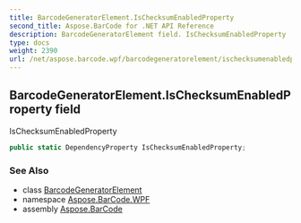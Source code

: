 ```yaml
---
title: BarcodeGeneratorElement.IsChecksumEnabledProperty
second_title: Aspose.BarCode for .NET API Reference
description: BarcodeGeneratorElement field. IsChecksumEnabledProperty
type: docs
weight: 2390
url: /net/aspose.barcode.wpf/barcodegeneratorelement/ischecksumenabledproperty/
---
```

## BarcodeGeneratorElement.IsChecksumEnabledProperty field

IsChecksumEnabledProperty

```csharp
public static DependencyProperty IsChecksumEnabledProperty;
```

### See Also

* class [BarcodeGeneratorElement](../)
* namespace [Aspose.BarCode.WPF](../../../aspose.barcode.wpf/)
* assembly [Aspose.BarCode](../../../)


